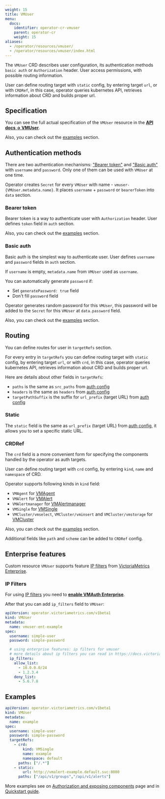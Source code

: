 ```yaml
---
weight: 15
title: VMUser
menu:
  docs:
    identifier: operator-cr-vmuser
    parent: operator-cr
    weight: 15
aliases:
  - /operator/resources/vmuser/
  - /operator/resources/vmuser/index.html
---
```

The `VMUser` CRD describes user configuration, its authentication methods `basic auth` or `Authorization` header. 
User access permissions, with possible routing information.

User can define routing target with `static` config, by entering target `url`, or with `CRDRef`, in this case, 
operator queries kubernetes API, retrieves information about CRD and builds proper url.

## Specification

You can see the full actual specification of the `VMUser` resource in
the **[API docs -> VMUser](https://docs.victoriametrics.com/operator/api#vmuser)**.

Also, you can check out the [examples](#examples) section.

## Authentication methods

There are two authentication mechanisms: ["Bearer token"](#bearer-token) and ["Basic auth"](#basic-auth) with `username` and `password`. 
Only one of them can be used with `VMUser` at one time.

Operator creates `Secret` for every `VMUser` with name - `vmuser-{VMUser.metadata.name}`.
It places `username` + `password` or `bearerToken` into `data` section.

### Bearer token

Bearer token is a way to authenticate user with `Authorization` header. 
User defines `token` field in `auth` section.

Also, you can check out the [examples](#examples) section.

### Basic auth

Basic auth is the simplest way to authenticate user. User defines `username` and `password` fields in `auth` section.

If `username` is empty, `metadata.name` from `VMUser` used as `username`.

You can automatically generate `password` if:
- Set `generatePassword: true` field
- Don't fill `password` field

Operator generates random password for this `VMUser`, 
this password will be added to the `Secret` for this `VMUser` at `data.password` field.

Also, you can check out the [examples](#examples) section.

## Routing

You can define routes for user in `targetRefs` section. 

For every entry in `targetRefs` you can define routing target with `static` config, by entering target `url`, 
or with `crd`, in this case, operator queries kubernetes API, retrieves information about CRD and builds proper url.

Here are details about other fields in `targetRefs`:

- `paths` is the same as `src_paths` from [auth config](https://docs.victoriametrics.com/vmauth#auth-config)
- `headers` is the same as `headers` from [auth config](https://docs.victoriametrics.com/vmauth#auth-config)
- `targetPathSuffix` is the suffix for `url_prefix` (target URL) from [auth config](https://docs.victoriametrics.com/vmauth#auth-config)

### Static

The `static` field is the same as `url_prefix` (target URL) from [auth config](https://docs.victoriametrics.com/vmauth#auth-config),
it allows you to set a specific static URL.

### CRDRef

The `crd` field is a more convenient form for specifying the components handled by the operator as auth targets.

User can define routing target with `crd` config, by entering `kind`, `name` and `namespace` of CRD.

Operator supports following kinds in `kind` field:

- `VMAgent` for [VMAgent](https://docs.victoriametrics.com/operator/resources/vmagent)
- `VMAlert` for [VMAlert](https://docs.victoriametrics.com/operator/resources/vmalert)
- `VMAlertmanager` for [VMAlertmanager](https://docs.victoriametrics.com/operator/resources/vmalertmanager)
- `VMSingle` for [VMSingle](https://docs.victoriametrics.com/operator/resources/vmsingle)
- `VMCluster/vmselect`, `VMCluster/vminsert` and `VMCluster/vmstorage` for [VMCluster](https://docs.victoriametrics.com/operator/resources/vmcluster)

Also, you can check out the [examples](#examples) section.

Additional fields like `path` and `scheme` can be added to `CRDRef` config.

## Enterprise features

Custom resource `VMUser` supports feature [IP filters](https://docs.victoriametrics.com/vmauth#ip-filters)
from [VictoriaMetrics Enterprise](https://docs.victoriametrics.com/enterprise#victoriametrics-enterprise).

### IP Filters

For using [IP filters](https://github.com/zzylol/VictoriaMetrics/tree/master/docs/vmauth#ip-filters)
you need to **[enable VMAuth Enterprise](https://docs.victoriametrics.com/vmauth#enterprise-features)**.

After that you can add `ip_filters` field to `VMUser`:

```yaml
apiVersion: operator.victoriametrics.com/v1beta1
kind: VMUser
metadata:
  name: vmuser-ent-example
spec:
  username: simple-user
  password: simple-password

  # using enterprise features: ip filters for vmuser
  # more details about ip filters you can read in https://docs.victoriametrics.com/operator/resources/vmuser#enterprise-features
  ip_filters:
    allow_list:
      - 10.0.0.0/24
      - 1.2.3.4
    deny_list:
      - 5.6.7.8
```

## Examples

```yaml
apiVersion: operator.victoriametrics.com/v1beta1
kind: VMUser
metadata:
  name: example
spec:
  username: simple-user
  password: simple-password
  targetRefs:
    - crd:
        kind: VMSingle
        name: example
        namespace: default
      paths: ["/.*"]
    - static:
        url: http://vmalert-example.default.svc:8080
      paths: ["/api/v1/groups","/api/v1/alerts"]
```

More examples see on [Authorization and exposing components](https://docs.victoriametrics.com/operator/auth) page
and in [Quickstart guide](https://docs.victoriametrics.com/operator/quick-start#vmuser).

